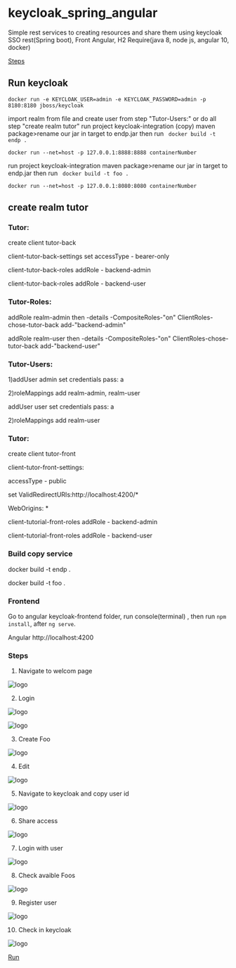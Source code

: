 # keycloak_spring_angular

Simple rest services to creating resources and share them using keycloak SSO
rest(Spring boot), Front Angular, H2
Require(java 8, node js, angular 10, docker)

[Steps](#steps)

## Run keycloak

 `docker run -e KEYCLOAK_USER=admin -e KEYCLOAK_PASSWORD=admin -p 8180:8180 jboss/keycloak`
 
 import realm from file and create user from step "Tutor-Users:"
 or do all step "create realm tutor"
 run project keycloak-integration (copy) maven package>rename our jar in target to endp.jar 
 then run ` docker build -t endp .`
 
  `docker run --net=host -p 127.0.0.1:8888:8888 containerNumber`

run project keycloak-integration maven package>rename our jar in target to endp.jar
then run ` docker build -t foo .`

`docker run --net=host -p 127.0.0.1:8080:8080 containerNumber`

## create realm tutor

### Tutor:

create client tutor-back


client-tutor-back-settings set accessType - bearer-only  

client-tutor-back-roles addRole - backend-admin  

client-tutor-back-roles addRole - backend-user

### Tutor-Roles:


addRole realm-admin then -details -CompositeRoles-"on"  ClientRoles-chose-tutor-back add-"backend-admin"

addRole realm-user then -details -CompositeRoles-"on"  ClientRoles-chose-tutor-back add-"backend-user"

### Tutor-Users:

1)addUser admin set credentials pass: a

2)roleMappings add realm-admin, realm-user

addUser user set credentials pass: a

2)roleMappings add realm-user

### Tutor:

create client tutor-front

client-tutor-front-settings:

  accessType - public 
  
  set ValidRedirectURIs:http://localhost:4200/* 
  
  WebOrigins: *
  
client-tutorial-front-roles addRole - backend-admin  

client-tutorial-front-roles addRole - backend-user


### Build copy service

docker build -t endp .

docker build -t foo .


### Frontend

Go to angular keycloak-frontend folder, run console(terminal) , then run `npm install`, after `ng serve`.

Angular http://localhost:4200


### Steps

1. Navigate to welcom page

![logo](pict/Selection_016.png)

2. Login

![logo](pict/Selection_017.png)

![logo](pict/Selection_018.png)

3. Create Foo

![logo](pict/Selection_020.png)

4. Edit

![logo](pict/Selection_021.png)

5. Navigate to keycloak and copy user id

![logo](pict/Selection_022.png)

6. Share access

![logo](pict/Selection_023.png)

7. Login with user

![logo](pict/Selection_024.png)

8. Check avaible Foos

![logo](pict/Selection_025.png)

9. Register user

![logo](pict/Selection_026.png)

10. Check in keycloak

![logo](pict/Selection_027.png)

[Run](#run-keycloak)
